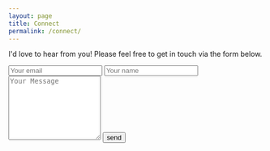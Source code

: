 ```yaml
---
layout: page
title: Connect
permalink: /connect/
---
```


<p>I'd love to hear from you!
Please feel free to get in touch via the form below.
</p>

<form method="POST" action="https://formspree.io/{{ site.email }}">
   <input type="email" name="email" placeholder="Your email">
   <input type="name" name="name" placeholder="Your name">
   <textarea name="message" placeholder="Your Message" rows="8"></textarea>
  <button type="submit">send</button>
</form>
